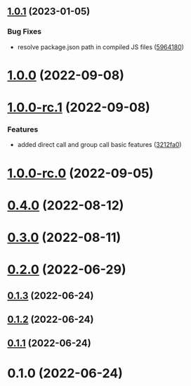 ## [1.0.1](https://github.com/sendbird/sendbird-calls-react-native/compare/v1.0.0...v1.0.1) (2023-01-05)


### Bug Fixes

* resolve package.json path in compiled JS files ([5964180](https://github.com/sendbird/sendbird-calls-react-native/commit/5964180cd8e528e4e59623f062a29b46d7d64f62))

# [1.0.0](https://github.com/sendbird/sendbird-calls-react-native/compare/v1.0.0-rc.1...v1.0.0) (2022-09-08)

# [1.0.0-rc.1](https://github.com/sendbird/sendbird-calls-react-native/compare/1.0.0-rc.0...v1.0.0-rc.1) (2022-09-08)


### Features

* added direct call and group call basic features ([3212fa0](https://github.com/sendbird/sendbird-calls-react-native/commit/3212fa06254020e6113be314140ac6a7f9a2f0e1))



# [1.0.0-rc.0](https://github.com/sendbird/sendbird-calls-react-native/compare/0.4.0...1.0.0-rc.0) (2022-09-05)



# [0.4.0](https://github.com/sendbird/sendbird-calls-react-native/compare/0.3.0...0.4.0) (2022-08-12)



# [0.3.0](https://github.com/sendbird/sendbird-calls-react-native/compare/0.2.0...0.3.0) (2022-08-11)



# [0.2.0](https://github.com/sendbird/sendbird-calls-react-native/compare/0.1.3...0.2.0) (2022-06-29)



## [0.1.3](https://github.com/sendbird/sendbird-calls-react-native/compare/0.1.2...0.1.3) (2022-06-24)



## [0.1.2](https://github.com/sendbird/sendbird-calls-react-native/compare/0.1.1...0.1.2) (2022-06-24)



## [0.1.1](https://github.com/sendbird/sendbird-calls-react-native/compare/0.1.0...0.1.1) (2022-06-24)



# 0.1.0 (2022-06-24)

